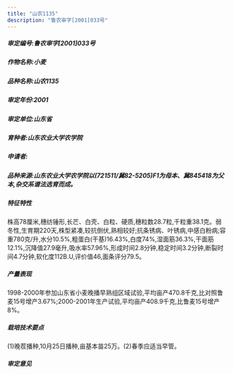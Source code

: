 ```yaml
---
title: "山农1135"
description: "鲁农审字[2001]033号"
---
```

##### 审定编号:鲁农审字[2001]033号

##### 作物名称:小麦

##### 品种名称:山农1135

##### 审定年份:2001

##### 审定单位:山东省

##### 育种者:山东农业大学农学院

##### 申请者:

##### 品种来源:山东农业大学农学院以(721511/冀82-5205)F1为母本、冀845418为父本,杂交系谱法选育而成。

##### 特征特性
株高78厘米,穗纺锤形,长芒、白壳、白粒、硬质,穗粒数28.7粒,千粒重38.1克。弱冬性,生育期220天,株型紧凑,较抗倒伏,熟相较好;抗条锈病、叶锈病,中感白粉病;容重780克/升,水分10.5%,粗蛋白(干基)16.43%,白度74%,湿面筋36.3%,干面筋12.1%,沉降值27.9毫升,吸水率57.96%,形成时间2.8分钟,稳定时间3.2分钟,断裂时间4.7分钟,软化度112B.U,评价值46,面条评分79.5。

##### 产量表现
1998-2000年参加山东省小麦晚播早熟组区域试验,平均亩产470.8千克,比对照鲁麦15号增产3.67%;2000-2001年生产试验,平均亩产408.9千克,比鲁麦15号增产8%。

##### 栽培技术要点
(1)晚茬播种,10月25日播种,亩基本苗25万。(2)春季应适当早管。

##### 审定意见


